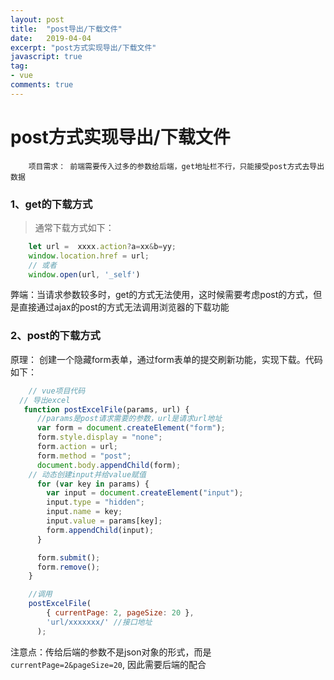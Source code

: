 ```yaml
---
layout: post
title:  "post导出/下载文件"
date:   2019-04-04
excerpt: "post方式实现导出/下载文件"
javascript: true
tag:
- vue
comments: true
---
```



# post方式实现导出/下载文件

```shell
    项目需求： 前端需要传入过多的参数给后端，get地址栏不行，只能接受post方式去导出数据
```

### 1、get的下载方式

> 通常下载方式如下：

```javascript
    let url =  xxxx.action?a=xx&b=yy;
    window.location.href = url;
    // 或者
    window.open(url, '_self')
```
弊端：当请求参数较多时，get的方式无法使用，这时候需要考虑post的方式，但是直接通过ajax的post的方式无法调用浏览器的下载功能


### 2、post的下载方式

原理： 创建一个隐藏form表单，通过form表单的提交刷新功能，实现下载。代码如下：

```javascript
    // vue项目代码
  // 导出excel
   function postExcelFile(params, url) {
      //params是post请求需要的参数，url是请求url地址
      var form = document.createElement("form");
      form.style.display = "none";
      form.action = url;
      form.method = "post";
      document.body.appendChild(form);
    // 动态创建input并给value赋值
      for (var key in params) {
        var input = document.createElement("input");
        input.type = "hidden";
        input.name = key;
        input.value = params[key];
        form.appendChild(input);
      }

      form.submit();
      form.remove();
    }

    //调用
    postExcelFile(
        { currentPage: 2, pageSize: 20 },
        'url/xxxxxxx/' //接口地址
      );
```
注意点：传给后端的参数不是json对象的形式，而是 `currentPage=2&pageSize=20`, 因此需要后端的配合